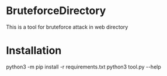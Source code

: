  # BruteforceDirectory
This is a tool for bruteforce attack in web directory

# Installation

python3 -m pip install -r requirements.txt
python3 tool.py --help
